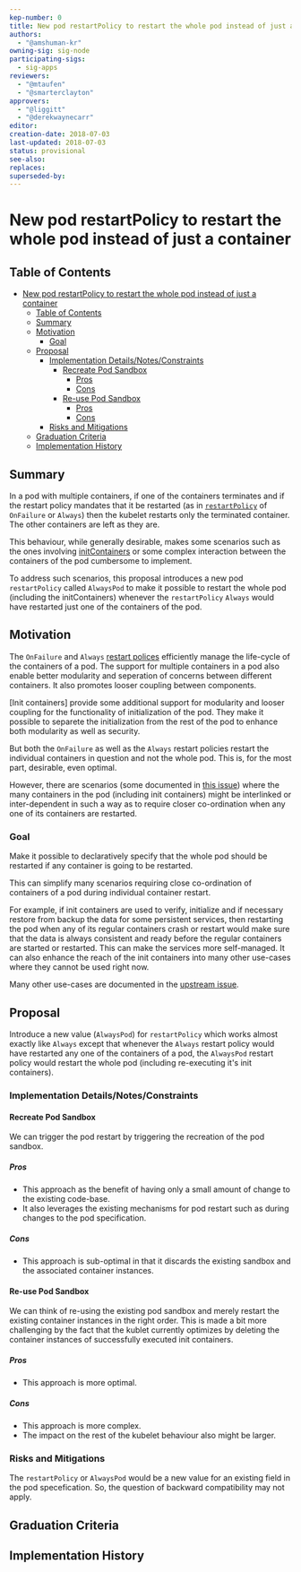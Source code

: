 ```yaml
---
kep-number: 0
title: New pod restartPolicy to restart the whole pod instead of just a container
authors:
  - "@amshuman-kr"
owning-sig: sig-node
participating-sigs:
  - sig-apps
reviewers:
  - "@mtaufen"
  - "@smarterclayton"
approvers:
  - "@liggitt"
  - "@derekwaynecarr"
editor:
creation-date: 2018-07-03
last-updated: 2018-07-03
status: provisional
see-also:
replaces:
superseded-by:
---
```


# New pod restartPolicy to restart the whole pod instead of just a container

## Table of Contents
* [New pod restartPolicy to restart the whole pod instead of just a container](#new-pod-restartpolicy-to-restart-the-whole-pod-instead-of-just-a-container)
  * [Table of Contents](#table-of-contents)
  * [Summary](#summary)
  * [Motivation](#motivation)
    * [Goal](#goal)
  * [Proposal](#proposal)
    * [Implementation Details/Notes/Constraints](#implementation-detailsnotesconstraints)
      * [Recreate Pod Sandbox](#recreate-pod-sandbox)
        * [Pros](#pros)
        * [Cons](#cons)
      * [Re\-use Pod Sandbox](#re-use-pod-sandbox)
        * [Pros](#pros-1)
        * [Cons](#cons-1)
    * [Risks and Mitigations](#risks-and-mitigations)
  * [Graduation Criteria](#graduation-criteria)
  * [Implementation History](#implementation-history)

## Summary

In a pod with multiple containers, if one of the containers terminates and if the restart policy mandates that it be restarted (as in [`restartPolicy`][rp] of `OnFailure` or `Always`) then the kubelet restarts only the terminated container. The other containers are left as they are.

This behaviour, while generally desirable, makes some scenarios such as the ones involving [initContainers][issue] or some complex interaction between the containers of the pod cumbersome to implement.

To address such scenarios, this proposal introduces a new pod `restartPolicy` called `AlwaysPod` to make it possible to restart the whole pod (including the initContainers) whenever the `restartPolicy` `Always` would have restarted just one of the containers of the pod.

## Motivation

The `OnFailure` and `Always` [restart polices][rp] efficiently manage the life-cycle of the containers of a pod. The support for multiple containers in a pod also enable better modularity and seperation of concerns between different containers. It also promotes looser coupling between components.

[Init containers] provide some additional support for modularity and looser coupling for the functionality of initialization of the pod. They make it possible to separete the initialization from the rest of the pod to enhance both modularity as well as security.

But both the `OnFailure` as well as the `Always` restart policies restart the individual containers in question and not the whole pod. This is, for the most part, desirable, even optimal.

However, there are scenarios (some documented in [this issue][issue]) where the many containers in the pod (including init containers) might be interlinked or inter-dependent in such a way as to require closer co-ordination when any one of its containers are restarted.

### Goal

Make it possible to declaratively specify that the whole pod should be restarted if any container is going to be restarted.

This can simplify many scenarios requiring close co-ordination of containers of a pod during individual container restart.

For example, if init containers are used to verify, initialize and if necessary restore from backup the data for some persistent services, then restarting the pod when any of its regular containers crash or restart would make sure that the data is always consistent and ready before the regular containers are started or restarted. This can make the services more self-managed. It can also enhance the reach of the init containers into many other use-cases where they cannot be used right now.

Many other use-cases are documented in the [upstream issue][issue].

## Proposal

Introduce a new value (`AlwaysPod`) for `restartPolicy` which works almost exactly like `Always` except that whenever the `Always` restart policy would have restarted any one of the containers of a pod, the `AlwaysPod` restart policy would restart the whole pod (including re-executing it's init containers).

### Implementation Details/Notes/Constraints

#### Recreate Pod Sandbox

We can trigger the pod restart by triggering the recreation of the pod sandbox.

##### Pros
  * This approach as the benefit of having only a small amount of change to the existing code-base.
  * It also leverages the existing mechanisms for pod restart such as during changes to the pod specification.
##### Cons
  * This approach is sub-optimal in that it discards the existing sandbox and the associated container instances.

#### Re-use Pod Sandbox

We can think of re-using the existing pod sandbox and merely restart the existing container instances in the right order. This is made a bit more challenging by the fact that the kublet currently optimizes by deleting the container instances of successfully executed init containers.

##### Pros
  * This approach is more optimal.
##### Cons
  * This approach is more complex.
  * The impact on the rest of the kubelet behaviour also might be larger.

### Risks and Mitigations

The `restartPolicy` or `AlwaysPod` would be a new value for an existing field in the pod specefication. So, the question of backward compatibility may not apply.

## Graduation Criteria

## Implementation History

[rp]: https://kubernetes.io/docs/concepts/workloads/pods/pod-lifecycle/#restart-policy 
[issue]: https://github.com/kubernetes/kubernetes/issues/52345
[ic]: https://kubernetes.io/docs/concepts/workloads/pods/init-containers/
